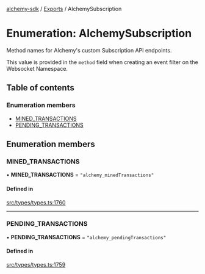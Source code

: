 [alchemy-sdk](../README.md) / [Exports](../modules.md) / AlchemySubscription

# Enumeration: AlchemySubscription

Method names for Alchemy's custom Subscription API endpoints.

This value is provided in the `method` field when creating an event filter on
the Websocket Namespace.

## Table of contents

### Enumeration members

- [MINED\_TRANSACTIONS](AlchemySubscription.md#mined_transactions)
- [PENDING\_TRANSACTIONS](AlchemySubscription.md#pending_transactions)

## Enumeration members

### MINED\_TRANSACTIONS

• **MINED\_TRANSACTIONS** = `"alchemy_minedTransactions"`

#### Defined in

[src/types/types.ts:1760](https://github.com/alchemyplatform/alchemy-sdk-js/blob/c7197b9/src/types/types.ts#L1760)

___

### PENDING\_TRANSACTIONS

• **PENDING\_TRANSACTIONS** = `"alchemy_pendingTransactions"`

#### Defined in

[src/types/types.ts:1759](https://github.com/alchemyplatform/alchemy-sdk-js/blob/c7197b9/src/types/types.ts#L1759)
